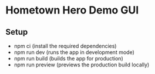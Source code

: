 # Hometown Hero Demo GUI

## Setup

-   npm ci (install the required dependencies)
-   npm run dev (runs the app in development mode)
-   npm run build (builds the app for production)
-   npm run preview (previews the production build locally)
